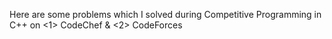 Here are some problems which I solved during Competitive Programming in C++ on
<1> CodeChef & <2> CodeForces
